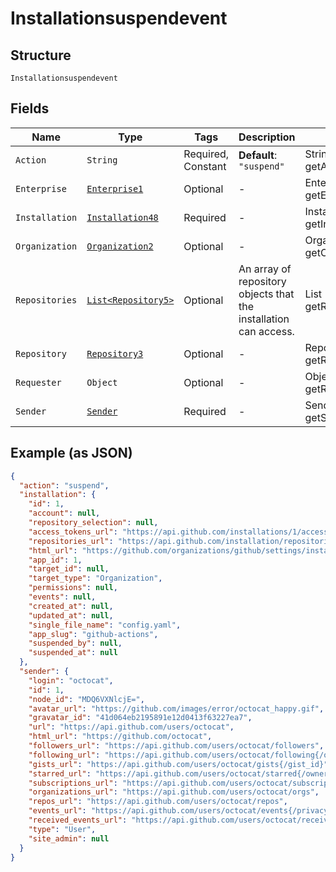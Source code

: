 
# Installationsuspendevent

## Structure

`Installationsuspendevent`

## Fields

| Name | Type | Tags | Description | Getter | Setter |
|  --- | --- | --- | --- | --- | --- |
| `Action` | `String` | Required, Constant | **Default**: `"suspend"` | String getAction() | setAction(String action) |
| `Enterprise` | [`Enterprise1`](../../doc/models/enterprise-1.md) | Optional | - | Enterprise1 getEnterprise() | setEnterprise(Enterprise1 enterprise) |
| `Installation` | [`Installation48`](../../doc/models/installation-48.md) | Required | - | Installation48 getInstallation() | setInstallation(Installation48 installation) |
| `Organization` | [`Organization2`](../../doc/models/organization-2.md) | Optional | - | Organization2 getOrganization() | setOrganization(Organization2 organization) |
| `Repositories` | [`List<Repository5>`](../../doc/models/repository-5.md) | Optional | An array of repository objects that the installation can access. | List<Repository5> getRepositories() | setRepositories(List<Repository5> repositories) |
| `Repository` | [`Repository3`](../../doc/models/repository-3.md) | Optional | - | Repository3 getRepository() | setRepository(Repository3 repository) |
| `Requester` | `Object` | Optional | - | Object getRequester() | setRequester(Object requester) |
| `Sender` | [`Sender`](../../doc/models/sender.md) | Required | - | Sender getSender() | setSender(Sender sender) |

## Example (as JSON)

```json
{
  "action": "suspend",
  "installation": {
    "id": 1,
    "account": null,
    "repository_selection": null,
    "access_tokens_url": "https://api.github.com/installations/1/access_tokens",
    "repositories_url": "https://api.github.com/installation/repositories",
    "html_url": "https://github.com/organizations/github/settings/installations/1",
    "app_id": 1,
    "target_id": null,
    "target_type": "Organization",
    "permissions": null,
    "events": null,
    "created_at": null,
    "updated_at": null,
    "single_file_name": "config.yaml",
    "app_slug": "github-actions",
    "suspended_by": null,
    "suspended_at": null
  },
  "sender": {
    "login": "octocat",
    "id": 1,
    "node_id": "MDQ6VXNlcjE=",
    "avatar_url": "https://github.com/images/error/octocat_happy.gif",
    "gravatar_id": "41d064eb2195891e12d0413f63227ea7",
    "url": "https://api.github.com/users/octocat",
    "html_url": "https://github.com/octocat",
    "followers_url": "https://api.github.com/users/octocat/followers",
    "following_url": "https://api.github.com/users/octocat/following{/other_user}",
    "gists_url": "https://api.github.com/users/octocat/gists{/gist_id}",
    "starred_url": "https://api.github.com/users/octocat/starred{/owner}{/repo}",
    "subscriptions_url": "https://api.github.com/users/octocat/subscriptions",
    "organizations_url": "https://api.github.com/users/octocat/orgs",
    "repos_url": "https://api.github.com/users/octocat/repos",
    "events_url": "https://api.github.com/users/octocat/events{/privacy}",
    "received_events_url": "https://api.github.com/users/octocat/received_events",
    "type": "User",
    "site_admin": null
  }
}
```

